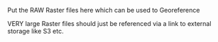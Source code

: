Put the RAW Raster files here which can be used to Georeference

VERY large Raster files should just be referenced via a link to external 
storage like S3 etc.
